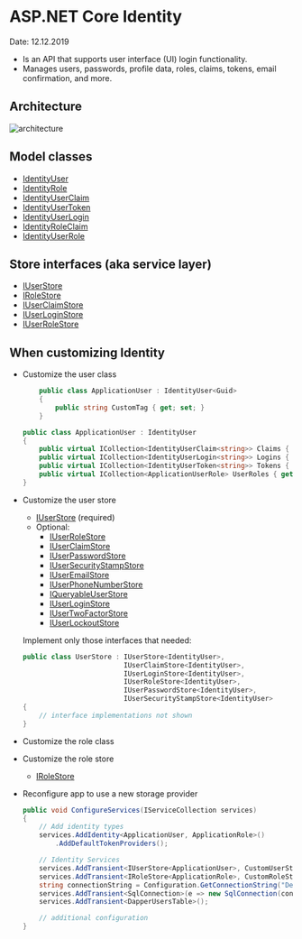 # ASP.NET Core Identity
Date: 12.12.2019

* Is an API that supports user interface (UI) login functionality.  
* Manages users, passwords, profile data, roles, claims, tokens, email confirmation, and more.  

## Architecture
![architecture](https://docs.microsoft.com/en-us/aspnet/core/security/authentication/identity-custom-storage-providers/_static/identity-architecture-diagram.png?view=aspnetcore-3.0)

## Model classes
* [IdentityUser](https://docs.microsoft.com/en-us/dotnet/api/microsoft.aspnetcore.identity.identityuser?view=aspnetcore-3.0)
* [IdentityRole](https://docs.microsoft.com/en-us/dotnet/api/microsoft.aspnetcore.identity.identityrole?view=aspnetcore-3.0)
* [IdentityUserClaim](https://docs.microsoft.com/en-us/dotnet/api/microsoft.aspnetcore.identity.identityuserclaim-1?view=aspnetcore-3.0)
* [IdentityUserToken](https://docs.microsoft.com/en-us/dotnet/api/microsoft.aspnetcore.identity.identityusertoken-1?view=aspnetcore-3.0)
* [IdentityUserLogin](https://docs.microsoft.com/en-us/dotnet/api/microsoft.aspnetcore.identity.identityuserlogin-1?view=aspnetcore-3.0)
* [IdentityRoleClaim](https://docs.microsoft.com/en-us/dotnet/api/microsoft.aspnetcore.identity.identityroleclaim-1?view=aspnetcore-3.0)
* [IdentityUserRole](https://docs.microsoft.com/en-us/dotnet/api/microsoft.aspnetcore.identity.identityuserrole-1?view=aspnetcore-3.0)

## Store interfaces (aka service layer)
* [IUserStore<TUser>](https://docs.microsoft.com/en-us/dotnet/api/microsoft.aspnetcore.identity.iuserstore-1?view=aspnetcore-3.0)
* [IRoleStore<TRole>](https://docs.microsoft.com/en-us/dotnet/api/microsoft.aspnetcore.identity.irolestore-1?view=aspnetcore-3.0)
* [IUserClaimStore<TUser>](https://docs.microsoft.com/en-us/dotnet/api/microsoft.aspnetcore.identity.iuserclaimstore-1?view=aspnetcore-3.0)
* [IUserLoginStore<TUser>](https://docs.microsoft.com/en-us/dotnet/api/microsoft.aspnetcore.identity.iuserloginstore-1?view=aspnetcore-3.0)
* [IUserRoleStore<TUser>](https://docs.microsoft.com/en-us/dotnet/api/microsoft.aspnetcore.identity.iuserrolestore-1?view=aspnetcore-3.0)

## When customizing Identity
* Customize the user class
  ``` csharp
      public class ApplicationUser : IdentityUser<Guid>
      {
          public string CustomTag { get; set; }
      }  
  ```
  ``` csharp
  public class ApplicationUser : IdentityUser
  {
      public virtual ICollection<IdentityUserClaim<string>> Claims { get; set; }
      public virtual ICollection<IdentityUserLogin<string>> Logins { get; set; }
      public virtual ICollection<IdentityUserToken<string>> Tokens { get; set; }
      public virtual ICollection<ApplicationUserRole> UserRoles { get; set; }
  }
  ```
* Customize the user store
  * [IUserStore<TUser>](https://docs.microsoft.com/en-us/dotnet/api/microsoft.aspnetcore.identity.iuserstore-1) (required)
  * Optional:
    * [IUserRoleStore](https://docs.microsoft.com/en-us/dotnet/api/microsoft.aspnetcore.identity.iuserrolestore-1)
    * [IUserClaimStore](https://docs.microsoft.com/en-us/dotnet/api/microsoft.aspnetcore.identity.iuserclaimstore-1)
    * [IUserPasswordStore](https://docs.microsoft.com/en-us/dotnet/api/microsoft.aspnetcore.identity.iuserpasswordstore-1)
    * [IUserSecurityStampStore](https://docs.microsoft.com/en-us/dotnet/api/microsoft.aspnetcore.identity.iusersecuritystampstore-1)
    * [IUserEmailStore](https://docs.microsoft.com/en-us/dotnet/api/microsoft.aspnetcore.identity.iuseremailstore-1)
    * [IUserPhoneNumberStore](https://docs.microsoft.com/en-us/dotnet/api/microsoft.aspnetcore.identity.iuserphonenumberstore-1)
    * [IQueryableUserStore](https://docs.microsoft.com/en-us/dotnet/api/microsoft.aspnetcore.identity.iqueryableuserstore-1)
    * [IUserLoginStore](https://docs.microsoft.com/en-us/dotnet/api/microsoft.aspnetcore.identity.iuserloginstore-1)
    * [IUserTwoFactorStore](https://docs.microsoft.com/en-us/dotnet/api/microsoft.aspnetcore.identity.iusertwofactorstore-1)
    * [IUserLockoutStore](https://docs.microsoft.com/en-us/dotnet/api/microsoft.aspnetcore.identity.iuserlockoutstore-1)



  Implement only those interfaces that needed:
  ``` csharp
  public class UserStore : IUserStore<IdentityUser>,
                           IUserClaimStore<IdentityUser>,
                           IUserLoginStore<IdentityUser>,
                           IUserRoleStore<IdentityUser>,
                           IUserPasswordStore<IdentityUser>,
                           IUserSecurityStampStore<IdentityUser>
  {
      // interface implementations not shown
  }
  ```
* Customize the role class
* Customize the role store
  * [IRoleStore<TRole>](https://docs.microsoft.com/en-us/dotnet/api/microsoft.aspnetcore.identity.irolestore-1)
* Reconfigure app to use a new storage provider
  ``` csharp
  public void ConfigureServices(IServiceCollection services)
  {
      // Add identity types
      services.AddIdentity<ApplicationUser, ApplicationRole>()
          .AddDefaultTokenProviders();

      // Identity Services
      services.AddTransient<IUserStore<ApplicationUser>, CustomUserStore>();
      services.AddTransient<IRoleStore<ApplicationRole>, CustomRoleStore>();
      string connectionString = Configuration.GetConnectionString("DefaultConnection");
      services.AddTransient<SqlConnection>(e => new SqlConnection(connectionString));
      services.AddTransient<DapperUsersTable>();

      // additional configuration
  }
  ```
















